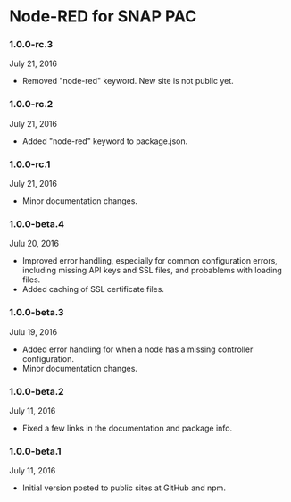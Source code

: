 # Node-RED for SNAP PAC


### 1.0.0-rc.3

July 21, 2016

 * Removed "node-red" keyword. New site is not public yet.

### 1.0.0-rc.2

July 21, 2016

 * Added "node-red" keyword to package.json.

### 1.0.0-rc.1

July 21, 2016

 * Minor documentation changes.

### 1.0.0-beta.4

Julu 20, 2016

 * Improved error handling, especially for common configuration errors, including missing API keys and SSL files, and probablems with loading files.
 * Added caching of SSL certificate files.

### 1.0.0-beta.3

Julu 19, 2016

 * Added error handling for when a node has a missing controller configuration.
 * Minor documentation changes.

### 1.0.0-beta.2

July 11, 2016

 * Fixed a few links in the documentation and package info.

### 1.0.0-beta.1

July 11, 2016

 * Initial version posted to public sites at GitHub and npm.


